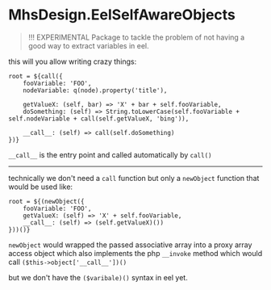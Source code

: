 # MhsDesign.EelSelfAwareObjects

> !!! EXPERIMENTAL Package to tackle the problem of not having a good way to extract variables in eel.


this will you allow writing crazy things:

```
root = ${call({
    fooVariable: 'FOO',
    nodeVariable: q(node).property('title'),
    
    getValueX: (self, bar) => 'X' + bar + self.fooVariable,
    doSomething: (self) => String.toLowerCase(self.fooVariable + self.nodeVariable + call(self.getValueX, 'bing')),
    
    __call__: (self) => call(self.doSomething)
})}
```

`__call__` is the entry point and called automatically by `call()`

-------

technically we don't need a `call` function but only a `newObject` function that would be used like:

```
root = ${(newObject({
    fooVariable: 'FOO',    
    getValueX: (self) => 'X' + self.fooVariable,
    __call__: (self) => (self.getValueX)())
}))()}
```

`newObject` would wrapped the passed associative array into a proxy array access object which also implements the php `__invoke` method which would call `($this->object['__call__'])()`


but we don't have the `($varibale)()` syntax in eel yet.
